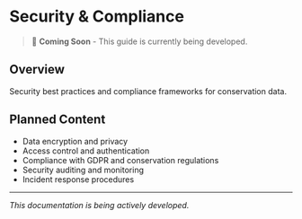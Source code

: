 # Security & Compliance

> 🚧 **Coming Soon** - This guide is currently being developed.

## Overview
Security best practices and compliance frameworks for conservation data.

## Planned Content
- Data encryption and privacy
- Access control and authentication
- Compliance with GDPR and conservation regulations
- Security auditing and monitoring
- Incident response procedures

---
*This documentation is being actively developed.*